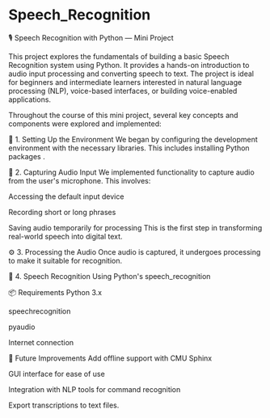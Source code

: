 # Speech_Recognition

🎙️ Speech Recognition with Python — Mini Project

This project explores the fundamentals of building a basic Speech Recognition system using Python. It provides a hands-on introduction to audio input processing and converting speech to text. The project is ideal for beginners and intermediate learners interested in natural language processing (NLP), voice-based interfaces, or building voice-enabled applications.

Throughout the course of this mini project, several key concepts and components were explored and implemented:

🚀 1. Setting Up the Environment
We began by configuring the development environment with the necessary libraries. This includes installing Python packages .

🎤 2. Capturing Audio Input
We implemented functionality to capture audio from the user's microphone. This involves:

Accessing the default input device

Recording short or long phrases

Saving audio temporarily for processing
This is the first step in transforming real-world speech into digital text.

⚙️ 3. Processing the Audio
Once audio is captured, it undergoes processing to make it suitable for recognition. 

🧠 4. Speech Recognition
Using Python's speech_recognition

📦 Requirements
Python 3.x

speechrecognition

pyaudio

Internet connection

🎯 Future Improvements
Add offline support with CMU Sphinx

GUI interface for ease of use

Integration with NLP tools for command recognition

Export transcriptions to text files.
